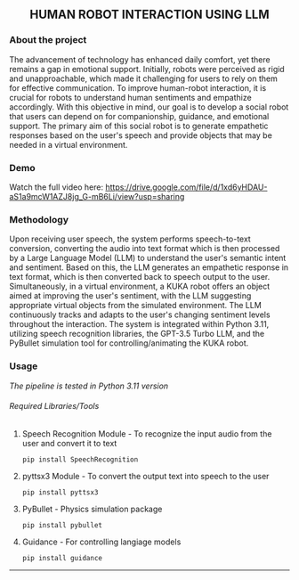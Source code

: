 <p align="center">
  <h2 align="center">HUMAN ROBOT INTERACTION USING LLM</h2>
</p>

### About the project
The advancement of technology has enhanced daily comfort, yet there remains a gap in emotional support. Initially, robots were perceived as rigid and unapproachable, which made it challenging for users to rely on them for effective communication. To improve human-robot interaction, it is crucial for robots to understand human sentiments and empathize accordingly. With this objective in mind, our goal is to develop a social robot that users can depend on for companionship, guidance, and emotional support. The primary aim of this social robot is to generate empathetic responses based on the user's speech and provide objects that may be needed in a virtual environment.

### Demo
Watch the full video here: https://drive.google.com/file/d/1xd6yHDAU-aS1a9mcW1AZJ8jg_G-mB6Li/view?usp=sharing

### Methodology
Upon receiving user speech, the system performs speech-to-text conversion, converting the audio into text format which is then processed by a Large Language Model (LLM) to understand the user's semantic intent and sentiment. Based on this, the LLM generates an empathetic response in text format, which is then converted back to speech output to the user. Simultaneously, in a virtual environment, a KUKA robot offers an object aimed at improving the user's sentiment, with the LLM suggesting appropriate virtual objects from the simulated environment. The LLM continuously tracks and adapts to the user's changing sentiment levels throughout the interaction. The system is integrated within Python 3.11, utilizing speech recognition libraries, the GPT-3.5 Turbo LLM, and the PyBullet simulation tool for controlling/animating the KUKA robot.

### Usage
*The pipeline is tested in Python 3.11 version*
###### Required Libraries/Tools
1) Speech Recognition Module - To recognize the input audio from the user and convert it to text
   ```
   pip install SpeechRecognition
   ```
2) pyttsx3 Module - To convert the output text into speech to the user
   ```
   pip install pyttsx3
   ```
3) PyBullet - Physics simulation package
   ```
   pip install pybullet
   ```
4) Guidance - For controlling langiage models
   ```
   pip install guidance
   ```
-------------------------------------------
